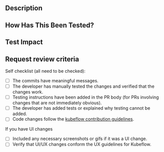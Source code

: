 <!--- If this is a non-code change, this template is not required; reference any issues or top-level descriptions as needed -->

## Description
<!--- Describe your changes in detail; the what, the why, any findings, etc -->
<!--- Include any screenshots of changed UI; Include any gifs if it was a flow / UX change -->

## How Has This Been Tested?
<!--- Please describe in detail how you tested your changes. -->
<!--- Include details of your testing environment, and the tests you ran to -->
<!--- see how your change affects other areas of the code, etc. -->

## Test Impact
<!--- What tests have you done to covert implemented functionality -->
<!--- If tests are not applicable, explain why here -->

## Request review criteria
<!--- This PR will be merged by any repository approver when it meets all the points in the checklist -->
<!--- Go over all the following points, and put an `x` in all the boxes that apply. -->

Self checklist (all need to be checked):

- [ ] The commits have meaningful messages.
- [ ] The developer has manually tested the changes and verified that the changes work.
- [ ] Testing instructions have been added in the PR body (for PRs involving changes that are not immediately obvious).
- [ ] The developer has added tests or explained why testing cannot be added.
- [ ] Code changes follow the [kubeflow contribution guidelines](https://www.kubeflow.org/docs/about/contributing/).

If you have UI changes

<!--- You can ignore these if you are doing manifest, backend, internal logic, etc changes; aka non-UI / visual changes -->
- [ ] Included any necessary screenshots or gifs if it was a UI change.
- [ ] Verify that UI/UX changes conform the UX guidelines for Kubeflow.
